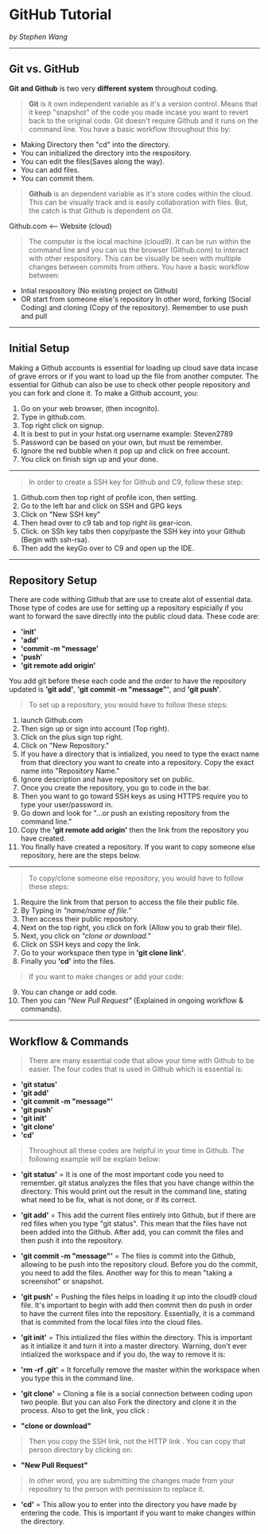 # GitHub Tutorial

_by Stephen Wang_

---
## Git vs. GitHub

**Git and Github** is two very **different system** throughout coding. 

>**Git** is it own independent variable as it's a version control. Means that it keep "snapshot" of the code you made incase you want to revert back to the original code. Git doesn't require Github and it runs on the command line. You have a basic workflow throughout this by:

* Making Directory then "cd" into the directory.
* You can initialized the directory into the respository.
* You can edit the files(Saves along the way).
* You can add files.
* You can commit them.

>**Github** is an dependent variable as it's store codes within the cloud. This can be visually track and is easily collaboration with files. But, the catch is that Github is dependent on Git.

Github.com <-- Website (cloud)  
 
>The computer is the local machine (cloud9). It can be run within the command line and you can us the browser (Github.com) to interact with other respository. This can be visually be seen with multiple changes between commits from others. You have a basic workflow between: 

* Intial respository (No existing project on Github)
* OR start from someone else's repository
In other word, forking (Social Coding) and cloning (Copy of the repository). Remember to use push and pull

---
## Initial Setup

Making a Github accounts is essential for loading up cloud save data incase of grave errors or if you want to load up the file from another computer. The essential for Github can also be use to check other people repository and you can fork and clone it. To make a Github account, you:

1. Go on your web browser, (then incognito).
2. Type in github.com.
3. Top right click on signup.
4. It is best to put in your hstat.org username example:
Steven2789
5. Password can be based on your own, but must be remember.
6. Ignore the red bubble when it pop up and click on free account.
7. You click on finish sign up and your done.

---

>In order to create a SSH key for Github and C9, follow these step:

1. Github.com then top right of profile icon, then setting.
2. Go to the left bar and click on SSH and GPG keys
3. Click on "New SSH key"
4. Then head over to c9 tab and top right iis gear-icon.
5. Click. on SSh key tabs then copy/paste the SSH key into your Github (Begin with ssh-rsa).
6. Then add the keyGo over to C9 and open up the IDE.

---
## Repository Setup

There are code withing Github that are use to create alot of essential data. Those type of codes are use for setting up a repository espicially if you want to forward the save directly into the public cloud data. These code are:

* **'init'**
* **'add'**
* **'commit -m "message'**
* **'push'**
* **'git remote add origin'**

You add git before these each code and the order to have the repository updated is **'git add'**, **'git commit -m "message"'**, and **'git push'**.

>To set up a repository, you would have to follow these steps:

1. launch Github.com
2. Then sign up or sign into account (Top right).
3. Click on the plus sign top right.
4. Click on "New Repository."
5. If you have a directory that is intialized, you need to type the exact name from that directory you want to create into a repository. Copy the exact name into "Repository Name."
6. Ignore description and have repository set on public.
7. Once you create the repository, you go to code in the bar.
8. Then you want to go toward SSH keys as using HTTPS require you to type your user/password in.
9. Go down and look for "…or push an existing repository from the command line."
10. Copy the **'git remote add origin'** then the link from the repository you have created.
11. You finally have created a repository. If you want to copy someone else repository, here are the steps below.

---

>To copy/clone someone else repository, you would have to follow these steps:

1. Require the link from that person to access the file their public file.
2. By Typing in _"name/name of file."_
3. Then access their public repository.
4. Next on the top right, you click on fork (Allow you to grab their file).
5. Next, you click on _"clone or download."_
6. Click on SSH keys and copy the link.
7. Go to your workspace then type in **'git clone link'**.
8. Finally you **'cd'** into the files. 

>If you want to make changes or add your code:

9. You can change or add code.
10. Then you can _"New Pull Request"_ (Explained in ongoing workflow & commands).


---
## Workflow & Commands

>There are many essential code that allow your time with Github to be easier. The four codes that is used in Github which is essential is:

* **'git status'**
* **'git add'**
* **'git commit -m "message"'**
* **'git push'**
* **'git init'**
* **'git clone'**
* **'cd'**

>Throughout all these codes are helpful in your time in Github. The following example will be explain below:

* **'git status'** = It is one of the most important code you need to remember. git status analyzes the files that you have change within the directory. This would print out the result in the command line, stating what need to be fix, what is not done, or if its correct.

* **'git add'** = This add the current files entirely into Github, but if there are red files when you type "git status". This mean that the files have not been added into the Github. After add, you can commit the files and then push it into the repository. 

* **'git commit -m "message"'** = The files is commit into the Github, allowing to be push into the repository cloud. Before you do the commit, you need to add the files. Another way for this to mean "taking a screenshot" or snapshot.

* **'git push'** = Pushing the files helps in loading it up into the cloud9 cloud file. It's important to begin with add then commit then do push in order to have the current files into the repository. Essentially, it is a command that is commited from the local files into the cloud files.

* **'git init'** = This intialized the files within the directory. This is important as it intialize it and turn it into a master directory. Warning, don't ever intialized the workspace and if you do, the way to remove it is:

* **'rm -rf .git'** = It forcefully remove the master within the workspace when you type this in the command line.

* **'git clone'** = Cloning a file is a social connection between coding upon two people. But you can also Fork the directory and clone it in the process. Also to get the link, you click :

* **"clone or download"** 

>Then you copy the SSH link, not the HTTP link . You can copy that person directory by clicking on:

* **"New Pull Request"**

>In other word, you are submitting the changes made from your repository to the person with permission to replace it.

* **'cd'** = This allow you to enter into the directory you have made by entering the code. This is important if you want to make changes within the directory.